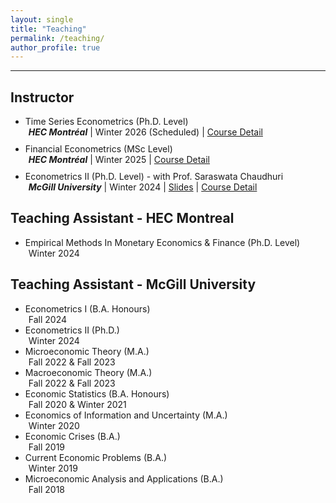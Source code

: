 ```yaml
---
layout: single
title: "Teaching"
permalink: /teaching/
author_profile: true
---
```

---
## Instructor
<ul>
  <li style="margin-bottom: 10px;">Time Series Econometrics (Ph.D.  Level) 
    <div style="margin-left: 5px;"> <em><b>HEC Montréal</b></em> | Winter 2026 (Scheduled) | <a href="https://www.hec.ca/en/courses/detail/?cours=MATH60210A" target="_blank">Course Detail</a> 
    </div>
  </li>
  
  <li style="margin-bottom: 10px;">Financial Econometrics (MSc  Level) 
    <div style="margin-left: 5px;"> <em><b>HEC Montréal</b></em> | Winter 2025 | <a href="https://www.hec.ca/en/courses/detail/?cours=MATH60210A" target="_blank">Course Detail</a> 
    </div>
  </li>
  
  <li style="margin-bottom: 10px;">Econometrics II (Ph.D.  Level) - with Prof. Saraswata Chaudhuri
    <div style="margin-left: 5px;"> <em><b>McGill University</b></em> | Winter 2024 | <a href="https://roga11.github.io/gabrielrodriguez.github.io/files/ECON663_EconometricsII_TS_FullSlides.pdf" target="_blank">Slides</a> | <a href="https://www.mcgill.ca/study/2023-2024/fr/courses/econ-663" target="_blank">Course Detail</a> 
    </div>
  </li>
</ul>


## Teaching Assistant - HEC Montreal
<ul>
  <li>Empirical Methods In Monetary Economics & Finance (Ph.D. Level)
    <div style="margin-left: 5px;"> Winter 2024 </div>
  </li>
</ul>

## Teaching Assistant - McGill University
<ul>
  <li>Econometrics I (B.A. Honours)
    <div style="margin-left: 5px;"> Fall 2024 </div>
  </li>
  <li>Econometrics II (Ph.D.)
    <div style="margin-left: 5px;"> Winter 2024 </div>
  </li>
  <li>Microeconomic Theory (M.A.)
    <div style="margin-left: 5px;"> Fall 2022 & Fall 2023 </div>
  </li>
  <li>Macroeconomic Theory (M.A.)
    <div style="margin-left: 5px;"> Fall 2022 & Fall 2023 </div>
  </li>
  <li>Economic Statistics (B.A. Honours)
    <div style="margin-left: 5px;"> Fall 2020 & Winter 2021 </div>
  </li>
  <li>Economics of Information and Uncertainty (M.A.)
    <div style="margin-left: 5px;"> Winter 2020 </div>
  </li>

  <li>Economic Crises (B.A.)
    <div style="margin-left: 5px;"> Fall 2019 </div>
  </li>
  <li>Current Economic Problems (B.A.)
    <div style="margin-left: 5px;"> Winter 2019 </div>
  </li>
  <li>Microeconomic Analysis and Applications (B.A.)
    <div style="margin-left: 5px;"> Fall 2018 </div>
  </li>
</ul>

